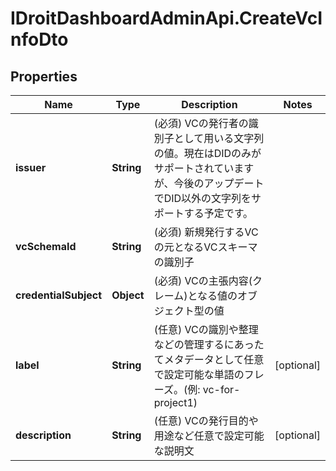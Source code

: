 # IDroitDashboardAdminApi.CreateVcInfoDto

## Properties
Name | Type | Description | Notes
------------ | ------------- | ------------- | -------------
**issuer** | **String** | (必須) VCの発行者の識別子として用いる文字列の値。現在はDIDのみがサポートされていますが、今後のアップデートでDID以外の文字列をサポートする予定です。 | 
**vcSchemaId** | **String** | (必須) 新規発行するVCの元となるVCスキーマの識別子 | 
**credentialSubject** | **Object** | (必須) VCの主張内容(クレーム)となる値のオブジェクト型の値 | 
**label** | **String** | (任意) VCの識別や整理などの管理するにあったてメタデータとして任意で設定可能な単語のフレーズ。(例: vc-for-project1) | [optional] 
**description** | **String** | (任意) VCの発行目的や用途など任意で設定可能な説明文 | [optional] 
